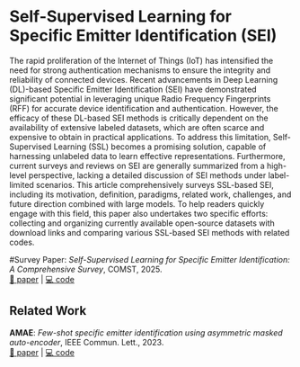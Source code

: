 # Self-Supervised Learning for Specific Emitter Identification (SEI)
The rapid proliferation of the Internet of Things (IoT) has intensified the need for strong authentication mechanisms to ensure the integrity and reliability of connected devices. Recent advancements in Deep Learning (DL)-based Specific Emitter Identification (SEI) have demonstrated significant potential in leveraging unique Radio Frequency Fingerprints (RFF) for accurate device identification and authentication. However, the efficacy of these DL-based SEI methods is critically dependent on the availability of extensive labeled datasets, which are often scarce and expensive to obtain in practical applications. To address this limitation, Self-Supervised Learning (SSL) becomes a promising solution, capable of harnessing unlabeled data to learn effective representations. Furthermore, current surveys and reviews on SEI are generally summarized from a high-level perspective, lacking a detailed discussion of SEI methods under label-limited scenarios. This article comprehensively surveys SSL-based SEI, including its motivation, definition, paradigms, related work, challenges, and future direction combined with large models. To help readers quickly engage with this field, this paper also undertakes two specific efforts: collecting and organizing currently available open-source datasets with download links and comparing various SSL-based SEI methods with related codes.

#Survey Paper: *Self-Supervised Learning for Specific Emitter Identification: A Comprehensive Survey*, COMST, 2025.  
  [📄 paper](https://ieeexplore.ieee.org/document/11078425) | [💻 code](https://github.com/LIUC-000/SSL-SEI_Survey)
  
## Related Work
**AMAE**: *Few-shot specific emitter identification using asymmetric masked auto-encoder*, IEEE Commun. Lett., 2023.  
  [📄 paper](https://ieeexplore.ieee.org/document/10243409) | [💻 code](https://github.com/YZS666/An-Efficient-RFF-Extraction-Method)
